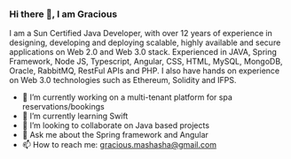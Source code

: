 ### Hi there 👋, I am Gracious

I am a Sun Certified Java Developer, with over 12 years of experience in designing, developing and deploying scalable, highly available and secure applications on Web 2.0 and Web 3.0 stack.
Experienced in JAVA, Spring Framework, Node JS, Typescript, Angular, CSS, HTML, MySQL, MongoDB, Oracle, RabbitMQ, RestFul APIs and PHP. I also have hands on experience on Web 3.0 technologies such as Ethereum, Solidity and IFPS.


- 🔭 I’m currently working on a multi-tenant platform for spa reservations/bookings
- 🌱 I’m currently learning Swift
- 👯 I’m looking to collaborate on Java based projects
- 💬 Ask me about the Spring framework and Angular
- 📫 How to reach me: <a href="mailto:gracious.mashasha@gmail.com">gracious.mashasha@gmail.com</a>


